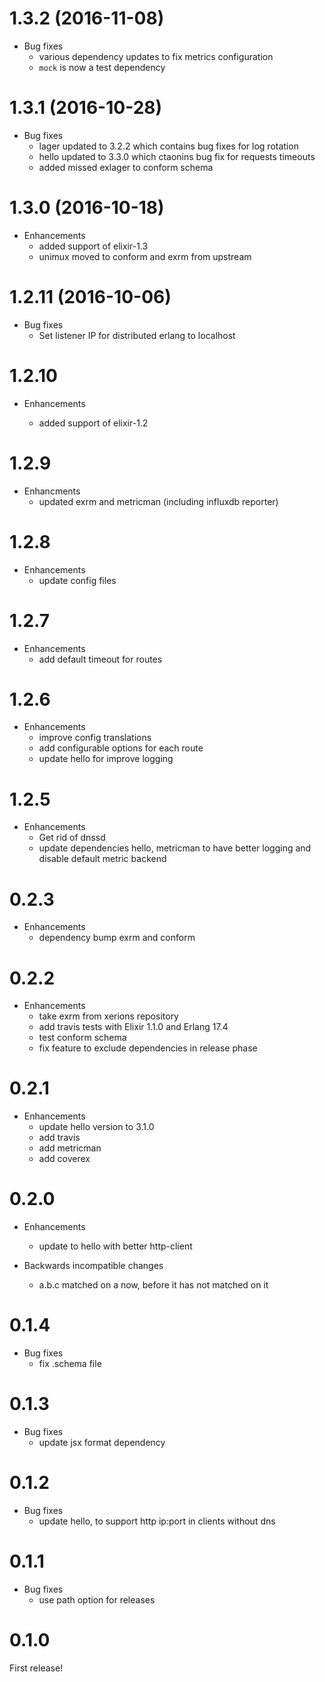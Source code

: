 # 1.3.2 (2016-11-08)

* Bug fixes
    * various dependency updates to fix metrics configuration
    * `mock` is now a test dependency

# 1.3.1 (2016-10-28)

* Bug fixes
    * lager updated to 3.2.2 which contains bug fixes for log rotation
    * hello updated to 3.3.0 which ctaonins bug fix for requests timeouts
    * added missed exlager to conform schema

# 1.3.0 (2016-10-18)

* Enhancements
  * added support of elixir-1.3
  * unimux moved to conform and exrm from upstream

# 1.2.11 (2016-10-06)

* Bug fixes
  * Set listener IP for distributed erlang to localhost

# 1.2.10

* Enhancements

  * added support of elixir-1.2

# 1.2.9

* Enhancments
  * updated exrm and metricman (including influxdb reporter)

# 1.2.8

* Enhancements
  * update config files

# 1.2.7

* Enhancements
  * add default timeout for routes

# 1.2.6

* Enhancements
  * improve config translations
  * add configurable options for each route
  * update hello for improve logging

# 1.2.5

* Enhancements
  * Get rid of dnssd
  * update dependencies hello, metricman to have better logging and disable default metric backend

# 0.2.3

* Enhancements
  * dependency bump exrm and conform

# 0.2.2

* Enhancements
  * take exrm from xerions repository
  * add travis tests with Elixir 1.1.0 and Erlang 17.4
  * test conform schema
  * fix feature to exclude dependencies in release phase

# 0.2.1

* Enhancements
  * update hello version to 3.1.0
  * add travis
  * add metricman
  * add coverex

# 0.2.0

* Enhancements
  * update to hello with better http-client

* Backwards incompatible changes
  * a.b.c matched on a now, before it has not matched on it

# 0.1.4

* Bug fixes
  * fix .schema file

# 0.1.3

* Bug fixes
  * update jsx format dependency

# 0.1.2

* Bug fixes
  * update hello, to support http ip:port in clients without dns

# 0.1.1

* Bug fixes
  * use path option for releases

# 0.1.0

First release!
